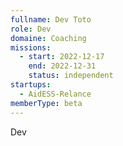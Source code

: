 ```yaml
---
fullname: Dev Toto
role: Dev
domaine: Coaching
missions:
  - start: 2022-12-17
    end: 2022-12-31
    status: independent
startups:
  - AidESS-Relance
memberType: beta
---
```


Dev
